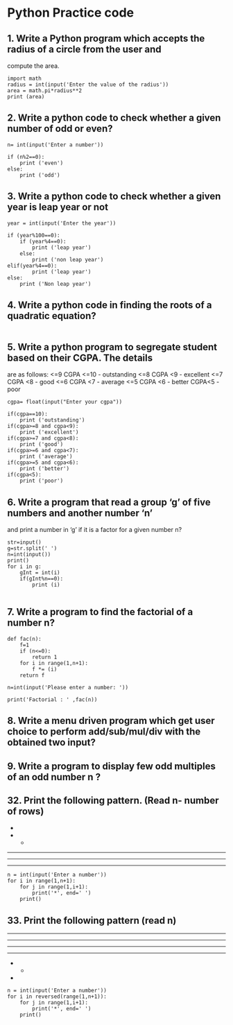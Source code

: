 #	Python Practice code

## 1. Write a Python program which accepts the radius of a circle from the user and
compute the area.

```
import math
radius = int(input('Enter the value of the radius'))
area = math.pi*radius**2
print (area)
```


## 2. Write a python code to check whether a given number of odd or even?
 
```
n= int(input('Enter a number'))

if (n%2==0):
    print ('even')
else:
    print ('odd')
```


## 3. Write a python code to check whether a given year is leap year or not

```
year = int(input('Enter the year'))

if (year%100==0):
    if (year%4==0):
        print ('leap year')
    else:
        print ('non leap year')
elif(year%4==0):
        print ('leap year')
else:
    print ('Non leap year')
```
## 4. Write a python code in finding the roots of a quadratic equation?

```
```

## 5. Write a python program to segregate student based on their CGPA. The details
are as follows:
<=9 CGPA <=10 - outstanding
<=8 CGPA <9 - excellent
<=7 CGPA <8 - good
<=6 CGPA <7 - average
<=5 CGPA <6 - better
CGPA<5 - poor


```
cgpa= float(input("Enter your cgpa"))

if(cgpa==10):
    print ('outstanding')
if(cgpa>=8 and cgpa<9):
    print ('excellent')
if(cgpa>=7 and cgpa<8):
    print ('good')
if(cgpa>=6 and cgpa<7):
    print ('average')
if(cgpa>=5 and cgpa<6):
    print ('better')
if(cgpa<5):
    print ('poor')

```

## 6. Write a program that read a group ‘g’ of five numbers and another number ‘n’
and print a number in ‘g’ if it is a factor for a given number n?

```
str=input()
g=str.split(' ')
n=int(input())
print()
for i in g:
    gInt = int(i)
    if(gInt%n==0):
        print (i)
        
```


## 7. Write a program to find the factorial of a number n?
```
def fac(n):
    f=1
    if (n<=0):
        return 1
    for i in range(1,n+1):
        f *= (i)
    return f

n=int(input('Please enter a number: '))

print('Factorial : ' ,fac(n))
```

## 8. Write a menu driven program which get user choice to perform add/sub/mul/div with the obtained two input?



## 9. Write a program to display few odd multiples of an odd number n ?

## 32. Print the following pattern. (Read n- number of rows)
*
* *
* * *
* * * *
* * * * *

```
n = int(input('Enter a number'))
for i in range(1,n+1):
    for j in range(1,i+1):
        print('*', end=' ')
    print()
```
## 33. Print the following pattern (read n)
* * * * * *
* * * * *
* * * *
* * *
* *
*

```
n = int(input('Enter a number'))
for i in reversed(range(1,n+1)):
    for j in range(1,i+1):
        print('*', end=' ')
    print()    
```

